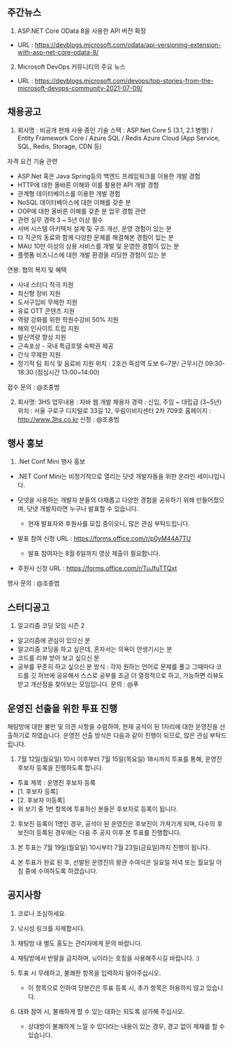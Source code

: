 ## 주간뉴스
1) ASP.NET Core OData 8을 사용한 API 버전 확장
- URL : https://devblogs.microsoft.com/odata/api-versioning-extension-with-asp-net-core-odata-8/

2) Microsoft DevOps 커뮤니티의 주요 뉴스
- URL : https://devblogs.microsoft.com/devops/top-stories-from-the-microsoft-devops-community-2021-07-09/

## 채용공고
1) 회사명 : 비공개
현재 사용 중인 기술 스택 :
ASP.Net Core 5 (3.1, 2.1 병행) / Entity Framework Core / Azure SQL / Redis
Azure Cloud (App Service, SQL, Redis, Storage, CDN 등)

자격 요건 
기술 관련 
* ASP.Net 혹은 Java Spring등의 백엔드 프레임워크를 이용한 개발 경험
* HTTP에 대한 올바른 이해와 이를 활용한 API 개발 경험
* 관계형 데이터베이스를 이용한 개발 경험
* NoSQL 데이터베이스에 대한 이해를 갖춘 분
* OOP에 대한 올바른 이해를 갖춘 분
업무 경험 관련 
* 관련 실무 경력 3 ~ 5년 이상 필수
* 서버 시스템 아키텍처 설계 및 구조 개선, 운영 경험이 있는 분
* 타 직군의 동료와 함께 다양한 문제를 해결해본 경험이 있는 분
* MAU 10만 이상의 상용 서비스를 개발 및 운영한 경험이 있는 분
* 플랫폼 비즈니스에 대한 개발 환경을 리딩한 경험이 있는 분

연봉: 협의
복지 및 혜택 
* 사내 스터디 적극 지원
* 최신형 장비 지원
* 도서구입비 무제한 지원
* 유료 OTT 콘텐츠 지원
* 역량 강화를 위한 학원수강비 50% 지원
* 해외 인사이트 트립 지원
* 발신역량 향상 지원
* 근속포상 - 국내 특급호텔 숙박권 제공
* 간식 무제한 지원
* 정기적 팀 회식 및 음료비 지원
위치 : 2호선 뚝섬역 도보 6~7분/ 근무시간 09:30-18:30 (점심시간 13:00~14:00)

접수 문의 : @조충범

2) 회사명: 3HS
업무내용 : 자바 웹 개발
채용자 경력 : 신입, 주임 ~ 대립급 (3~5년)
위치 : 서울 구로구 디지털로 33길 12, 우림이비지센터 2차 709호
홈페이지 : http://www.3hs.co.kr
신청 : @조충범

## 행사 홍보
1) .Net Conf Mini 행사 홍보
- .NET Conf Mini는 비정기적으로 열리는 닷넷 개발자들을 위한 온라인 세미나입니다.
- 닷넷을 사용하는 개발자 분들의 다채롭고 다양한 경험을 공유하기 위해 만들어졌으며, 닷넷 개발자라면 누구나 발표할 수 있습니다.
    - 현재 발표자와 후원사를 모집 중이오니, 많은 관심 부탁드립니다.

- 발표 참여 신청 URL : https://forms.office.com/r/p0yM44A7TU
    - 발표 참여자는 8월 6일까지 영상 제출이 필요합니다.

- 후원사 신청 URL : https://forms.office.com/r/TuJfuTTQxt

행사 문의 : @조충범

## 스터디공고
1) 알고리즘 코딩 모임 시즌 2
- 알고리즘에 관심이 있으신 분
- 알고리즘 코딩을 하고 싶은데, 혼자서는 의욕이 안생기시는 분
- 코드를 리뷰 받아 보고 싶으신 분
- 공부를 꾸준히 하고 싶으신 분
방식 : 각자 원하는 언어로 문제를 풀고 그때마다 코드를 깃 허브에 공유해서 스스로 공부를 조금 더 열정적으로 하고, 가능하면 리뷰도 받고 개선점을 찾아보는 모임입니다.
문의 : @푸

## 운영진 선출을 위한 투표 진행
채팅방에 대한 불만 및 의견 사항을 수렴하여, 현재 공석이 된 1자리에 대한 운영진을 선출하기로 하였습니다.
운영진 선출 방식은 다음과 같이 진행이 되므로, 많은 관심 부탁드립니다.

1) 7월 12일(월요일) 10시 이후부터 7월 15일(목요일) 18시까지 투표를 통해, 운영진 후보자 등록을 진행하도록 합니다.
- 투표 제목 : 운영진 후보자 등록
- [1. 후보자 등록]
- [2. 후보자 미등록]
- 위 보기 중 1번 항목에 투표하신 분들은 후보자로 등록이 됩니다.

2) 후보진 등록이 1명인 경우, 공석이 된 운영진은 후보진이 가져가게 되며, 다수의 후보진이 등록된 경우에는 다음 주 공지 이후 본 투표를 진행합니다.

3) 본 투표는 7월 19일(월요일) 10시부터 7월 23일(금요일)까지 진행이 됩니다.

4) 본 투표가 완료 된 후, 선발된 운영진의 왕관 수여식은 일요일 저녁 또는 월요일 아침 중에 수여하도록 하겠습니다.

## 공지사항
1) 코로나 조심하세요.

2) 낚시성 링크를 자제합시다.

3) 채팅방 내 별도 홍도는 관리자에게 문의 바랍니다.

4) 채팅방에서 반말을 금지하며, `님`이라는 호칭을 사용해주시길 바랍니다. :)

5) 투표 시 무례하고, 불쾌한 항목을 입력하지 말아주십시오.
    - 이 항목으로 인하여 당분간은  투표 등록 시, 추가 항목은 허용하지 않고 있습니다.

6) 대화 참여 시, 불쾌하게 할 수 있는 대화는 되도록 삼가해 주십시오.
    - 상대방이 불쾌하게 느낄 수 있다라는 내용이 있는 경우, 경고 없이 제재를 할 수 있습니다.
